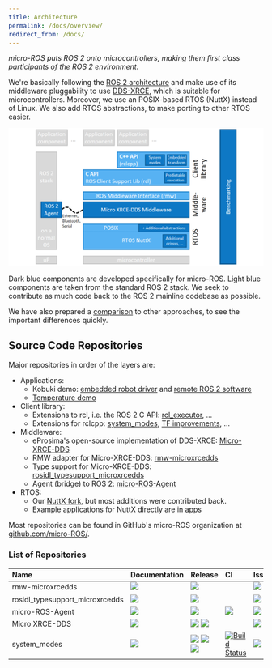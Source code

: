 ```yaml
---
title: Architecture
permalink: /docs/overview/
redirect_from: /docs/
---
```


*micro-ROS puts ROS 2 onto microcontrollers, making them first class participants of the ROS 2 environment.*

We're basically following the [ROS 2 architecture](https://index.ros.org/doc/ros2/) and make use of its middleware pluggability to use [DDS-XRCE](https://www.omg.org/spec/DDS-XRCE/), which is suitable for microcontrollers. Moreover, we use an POSIX-based RTOS (NuttX) instead of Linux. We also add RTOS abstractions, to make porting to other RTOS easier.

![](/img/micro-ROS_architecture.png)

Dark blue components are developed specifically for micro-ROS. Light blue components are taken from the standard ROS 2 stack. We seek to contribute as much code back to the ROS 2 mainline codebase as possible.

We have also prepared a [comparison](/docs/overview/comparison) to other approaches, to see the important differences quickly.

## Source Code Repositories

Major repositories in order of the layers are:

* Applications:
  * Kobuki demo: [embedded robot driver](https://github.com/micro-ROS/apps/tree/kobuki_rcl_port/examples/kobuki) and [remote ROS 2 software](https://github.com/micro-ROS/micro-ROS_kobuki_demo)
  * [Temperature demo](https://github.com/micro-ROS/micro-ROS_temperature_publisher_demo)
* Client library:
  * Extensions to rcl, i.e. the ROS 2 C API: [rcl_executor](https://github.com/micro-ROS/rcl_executor), ...
  * Extensions for rclcpp: [system_modes](https://github.com/micro-ROS/system_modes/), [TF improvements](https://github.com/micro-ROS/geometry2), ...
* Middleware:
  * eProsima's open-source implementation of DDS-XRCE: [Micro-XRCE-DDS](https://github.com/eProsima/Micro-XRCE-DDS)
  * RMW adapter for Micro-XRCE-DDS: [rmw-microxrcedds](https://github.com/micro-ROS/rmw-microxrcedds)
  * Type support for Micro-XRCE-DDS: [rosidl_typesupport_microxrcedds](https://github.com/micro-ROS/rosidl_typesupport_microxrcedds)
  * Agent (bridge) to ROS 2: [micro-ROS-Agent](https://github.com/micro-ROS/micro-ROS-Agent)
* RTOS:
  * Our [NuttX fork](https://github.com/micro-ROS/NuttX), but most additions were contributed back.
  * Example applications for NuttX directly are in [apps](https://github.com/micro-ROS/apps)

Most repositories can be found in GitHub's micro-ROS organization at [github.com/micro-ROS/](https://github.com/micro-ROS/).

### List of Repositories

| Name                            | Documentation | Release | CI | Issues |
|:--------------------------------|:--------------|:--------|:---|:-------|
| rmw-microxrcedds                | [![](https://img.shields.io/badge/read-the%20docs-blue)](https://github.com/micro-ROS/rmw-microxrcedds/blob/master/README.md) | [![](https://img.shields.io/badge/ROS-crystal-brightgreen)](https://github.com/micro-ROS/rmw-microxrcedds/tree/release-crystal-20190312) | | [![](https://img.shields.io/github/issues/micro-ROS/rmw-microxrcedds)](https://github.com/micro-ROS/rmw-microxrcedds/issues) |
| rosidl_typesupport_microxrcedds |  [![](https://img.shields.io/badge/read-the%20docs-blue)](https://github.com/micro-ROS/rosidl_typesupport_microxrcedds/blob/master/README.md) | [![](https://img.shields.io/badge/ROS-crystal-brightgreen)](https://github.com/micro-ROS/rosidl_typesupport_microxrcedds/blob/release-crystal-20190312/README.md) |   | [![](https://img.shields.io/github/issues/micro-ROS/rosidl_typesupport_microxrcedds)](https://github.com/micro-ROS/rosidl_typesupport_microxrcedds/issues) |
| micro-ROS-Agent                 |  [![](https://img.shields.io/badge/read-the%20docs-blue)](https://github.com/micro-ROS/micro-ROS-Agent/blob/master/README.md) | [![](https://img.shields.io/badge/ROS-crystal-brightgreen)](https://github.com/micro-ROS/micro-ROS-Agent/blob/release-crystal-20190312/README.md) |  [![](http://build.ros2.org/buildStatus/icon?job=Cbin_uB64__micro-xrce-dds-agent__ubuntu_bionic_amd64__binary)](https://github.com/micro-ROS/micro-ROS-doc/blob/crystal/Installation/repos/agent_minimum.repos) | [![](https://img.shields.io/github/issues/micro-ROS/micro-ROS-Agent)](https://github.com/micro-ROS/micro-ROS-Agent/issues) |
| Micro XRCE-DDS                  | [![](https://img.shields.io/badge/read-the%20docs-blue)](https://micro-xrce-dds.readthedocs.io/en/latest/) | [![](https://img.shields.io/badge/ROS-crystal-brightgreen)](https://github.com/eProsima/Micro-XRCE-DDS/tree/v1.0.3) [![](https://img.shields.io/badge/ROS-dashing-brightgreen)](https://github.com/eProsima/Micro-XRCE-DDS/tree/v1.1.0) |    | [![](https://img.shields.io/github/issues/eProsima/Micro-XRCE-DDS.svg)](https://github.com/eProsima/Micro-XRCE-DDS/issues) |
| system_modes                    | [![](https://img.shields.io/badge/read-the%20docs-blue)](https://github.com/micro-ROS/system_modes/blob/master/README.md) | [![](https://img.shields.io/badge/ROS-crystal-brightgreen)](https://github.com/micro-ROS/system_modes/releases) [![](https://img.shields.io/badge/ROS-dashing-brightgreen)](https://github.com/micro-ROS/system_modes/releases) [![](https://img.shields.io/badge/ROS-eloquent-brightgreen)](https://github.com/micro-ROS/system_modes/releases) | [![Build Status](http://build.ros2.org/job/Ddev__system_modes__ubuntu_bionic_amd64/badge/icon)](http://build.ros2.org/job/Ddev__system_modes__ubuntu_bionic_amd64/) | [![](https://img.shields.io/github/issues/micro-ROS/system_modes.svg)](https://github.com/micro-ROS/system_modes/issues) |

